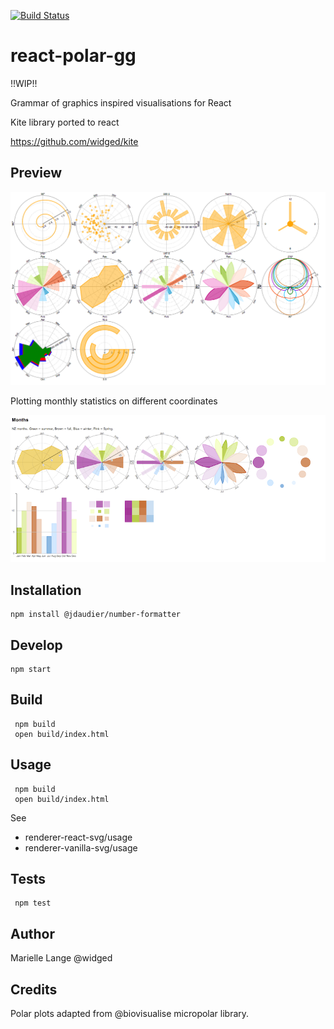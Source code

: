 [![Build Status](https://travis-ci.org/widged/react-polar-gg.svg)](https://travis-ci.org/widged/react-polar-gg)

# react-polar-gg

!!WIP!!

Grammar of graphics inspired visualisations for React

Kite library ported to react 

https://github.com/widged/kite

## Preview

![library preview](preview.png "Library Preview")

Plotting monthly statistics on different coordinates

![months preview](months.png "Months Preview")

## Installation

    npm install @jdaudier/number-formatter

## Develop

    npm start

## Build

     npm build
     open build/index.html

## Usage

     npm build
     open build/index.html

See 
* renderer-react-svg/usage
* renderer-vanilla-svg/usage

## Tests

     npm test

## Author

Marielle Lange @widged


## Credits

Polar plots adapted from @biovisualise micropolar library.
